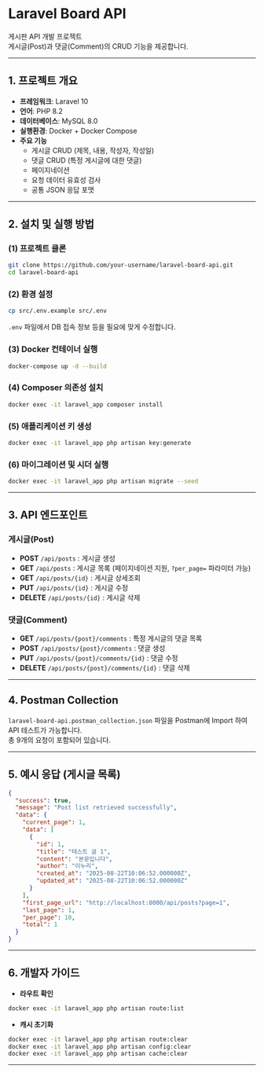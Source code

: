 # Laravel Board API

게시판 API 개발 프로젝트  
게시글(Post)과 댓글(Comment)의 CRUD 기능을 제공합니다.  

---

## 1. 프로젝트 개요

- **프레임워크**: Laravel 10  
- **언어**: PHP 8.2  
- **데이터베이스**: MySQL 8.0  
- **실행환경**: Docker + Docker Compose  
- **주요 기능**
  - 게시글 CRUD (제목, 내용, 작성자, 작성일)
  - 댓글 CRUD (특정 게시글에 대한 댓글)
  - 페이지네이션
  - 요청 데이터 유효성 검사
  - 공통 JSON 응답 포맷

---

## 2. 설치 및 실행 방법

### (1) 프로젝트 클론
```bash
git clone https://github.com/your-username/laravel-board-api.git
cd laravel-board-api
```

### (2) 환경 설정
```bash
cp src/.env.example src/.env
```
`.env` 파일에서 DB 접속 정보 등을 필요에 맞게 수정합니다.  

### (3) Docker 컨테이너 실행
```bash
docker-compose up -d --build
```

### (4) Composer 의존성 설치
```bash
docker exec -it laravel_app composer install
```

### (5) 애플리케이션 키 생성
```bash
docker exec -it laravel_app php artisan key:generate
```

### (6) 마이그레이션 및 시더 실행
```bash
docker exec -it laravel_app php artisan migrate --seed
```

---

## 3. API 엔드포인트

### 게시글(Post)
- **POST** `/api/posts` : 게시글 생성  
- **GET** `/api/posts` : 게시글 목록 (페이지네이션 지원, `?per_page=` 파라미터 가능)  
- **GET** `/api/posts/{id}` : 게시글 상세조회  
- **PUT** `/api/posts/{id}` : 게시글 수정  
- **DELETE** `/api/posts/{id}` : 게시글 삭제  

### 댓글(Comment)
- **GET** `/api/posts/{post}/comments` : 특정 게시글의 댓글 목록  
- **POST** `/api/posts/{post}/comments` : 댓글 생성  
- **PUT** `/api/posts/{post}/comments/{id}` : 댓글 수정  
- **DELETE** `/api/posts/{post}/comments/{id}` : 댓글 삭제  

---

## 4. Postman Collection

`laravel-board-api.postman_collection.json` 파일을 Postman에 Import 하여 API 테스트가 가능합니다.  
총 9개의 요청이 포함되어 있습니다.  

---

## 5. 예시 응답 (게시글 목록)

```json
{
  "success": true,
  "message": "Post list retrieved successfully",
  "data": {
    "current_page": 1,
    "data": [
      {
        "id": 1,
        "title": "테스트 글 1",
        "content": "본문입니다",
        "author": "이누리",
        "created_at": "2025-08-22T10:06:52.000000Z",
        "updated_at": "2025-08-22T10:06:52.000000Z"
      }
    ],
    "first_page_url": "http://localhost:8000/api/posts?page=1",
    "last_page": 1,
    "per_page": 10,
    "total": 1
  }
}
```

---

## 6. 개발자 가이드

- **라우트 확인**
```bash
docker exec -it laravel_app php artisan route:list
```

- **캐시 초기화**
```bash
docker exec -it laravel_app php artisan route:clear
docker exec -it laravel_app php artisan config:clear
docker exec -it laravel_app php artisan cache:clear
```

---

